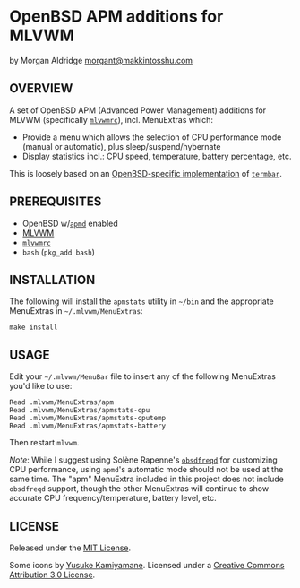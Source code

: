 # OpenBSD APM additions for MLVWM
by Morgan Aldridge <morgant@makkintosshu.com>

## OVERVIEW

A set of OpenBSD APM (Advanced Power Management) additions for MLVWM (specifically [`mlvwmrc`](https://github.com/morgant/mlvwmrc)), incl. MenuExtras which:

* Provide a menu which allows the selection of CPU performance mode (manual or automatic), plus sleep/suspend/hybernate
* Display statistics incl.: CPU speed, temperature, battery percentage, etc.

This is loosely based on an [OpenBSD-specific implementation](https://bpaste.net/show/RYRQ) of [`termbar`](https://github.com/vetelko/termbar).

## PREREQUISITES

* OpenBSD w/[`apmd`](https://man.openbsd.org/apmd.8) enabled
* [MLVWM](http://www2u.biglobe.ne.jp/~y-miyata/mlvwm.html)
* [`mlvwmrc`](https://github.com/morgant/mlvwmrc)
* `bash` (`pkg_add bash`)

## INSTALLATION

The following will install the `apmstats` utility in `~/bin` and the appropriate MenuExtras in `~/.mlvwm/MenuExtras`:

    make install

## USAGE

Edit your `~/.mlvwm/MenuBar` file to insert any of the following MenuExtras you'd like to use:

    Read .mlvwm/MenuExtras/apm
    Read .mlvwm/MenuExtras/apmstats-cpu
    Read .mlvwm/MenuExtras/apmstats-cputemp
    Read .mlvwm/MenuExtras/apmstats-battery

Then restart `mlvwm`.

*Note*: While I suggest using Solène Rapenne's [`obsdfreqd`](https://dataswamp.org/~solene/2022-03-21-openbsd-cool-frequency.html) for customizing CPU performance, using `apmd`'s automatic mode should not be used at the same time. The "apm" MenuExtra included in this project does not include `obsdfreqd` support, though the other MenuExtras will continue to show accurate CPU frequency/temperature, battery level, etc.

## LICENSE

Released under the [MIT License](LICENSE).

Some icons by [Yusuke Kamiyamane](http://p.yusukekamiyamane.com/). Licensed under a [Creative Commons Attribution 3.0 License](http://creativecommons.org/licenses/by/3.0/).
